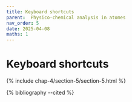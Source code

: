 ```yaml
---
title: Keyboard shortcuts
parent:  Physico-chemical analysis in atomes
nav_order: 5
date: 2025-04-08
maths: 1
---
```


# Keyboard shortcuts

{% include chap-4/section-5/section-5.html %}

{% bibliography --cited %}
